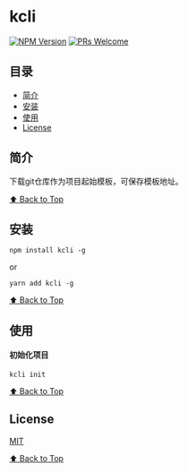 # kcli

[![NPM Version](https://badge.fury.io/js/%40kk306484328%2Fkcli.svg)](https://www.npmjs.com/package/@kk306484328/kcli)
[![PRs Welcome](https://img.shields.io/badge/PRs-welcome-brightgreen.svg)](https://github.com/Sweet-KK/kcli/pulls)


## 目录

- [简介](#简介)
- [安装](#安装)
- [使用](#使用)
- [License](#license)

## 简介

下载git仓库作为项目起始模板，可保存模板地址。


[⬆ Back to Top](#目录)

## 安装

```
npm install kcli -g
```
or
```
yarn add kcli -g
```

[⬆ Back to Top](#目录)

## 使用

#### 初始化项目
```
kcli init
```

[⬆ Back to Top](#目录)


## License

[MIT](./LICENSE)

[⬆ Back to Top](#目录)
